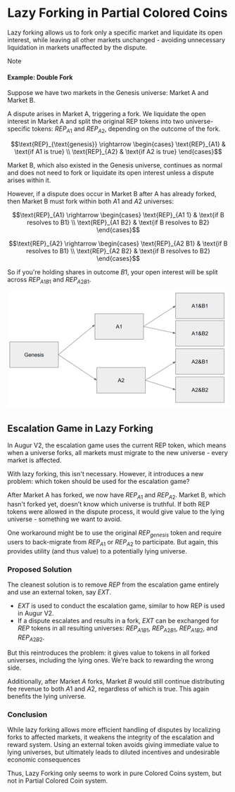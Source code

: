 # Lazy Forking in Partial Colored Coins

Lazy forking allows us to fork only a specific market and liquidate its open interest, while leaving all other markets unchanged - avoiding unnecessary liquidation in markets unaffected by the dispute.

>[!NOTE]
> #### Example: Double Fork
> 
> Suppose we have two markets in the Genesis universe: Market A and Market B.
> 
> A dispute arises in Market A, triggering a fork. We liquidate the open interest in Market A and split the original REP tokens into two universe-specific tokens: $REP_{A1}$ and $REP_{A2}$, depending on the outcome of the fork.
> 
> ```math
> \text{REP}_{\text{genesis}} \rightarrow 
> \begin{cases}
> \text{REP}_{A1} & \text{if A1 is true} \\
> \text{REP}_{A2} & \text{if A2 is true}
> \end{cases}
> ```
> 
> Market B, which also existed in the Genesis universe, continues as normal and does not need to fork or liquidate its open interest unless a dispute arises within it.
> 
> However, if a dispute does occur in Market B after A has already forked, then Market B must fork within both $A1$ and $A2$ universes:
> 
> ```math
> \text{REP}_{A1} \rightarrow 
> \begin{cases}
> \text{REP}_{A1 1} & \text{if B resolves to B1} \\
> \text{REP}_{A1 B2} & \text{if B resolves to B2}
> \end{cases}
> ```
> 
> ```math
> \text{REP}_{A2} \rightarrow 
> \begin{cases}
> \text{REP}_{A2 B1} & \text{if B resolves to B1} \\
> \text{REP}_{A2 B2} & \text{if B resolves to B2}
> \end{cases}
> ```
> 
> So if you're holding shares in outcome $B1$, your open interest will be split across $REP_{A1 B1}$ and $REP_{A2 B1}$.
> 
> ![image](images/lazy_forking.png)
> 

## Escalation Game in Lazy Forking

In Augur V2, the escalation game uses the current REP token, which means when a universe forks, all markets must migrate to the new universe - every market is affected.

With lazy forking, this isn't necessary. However, it introduces a new problem: which token should be used for the escalation game?

After Market A has forked, we now have $REP_{A1}$ and $REP_{A2}$. Market B, which hasn't forked yet, doesn't know which universe is truthful. If both REP tokens were allowed in the dispute process, it would give value to the lying universe - something we want to avoid.

One workaround might be to use the original $REP_{genesis}$ token and require users to back-migrate from $REP_{A1}$ or $REP_{A2}$ to participate. But again, this provides utility (and thus value) to a potentially lying universe.

### Proposed Solution

The cleanest solution is to remove $REP$ from the escalation game entirely and use an external token, say $EXT$.

* $EXT$ is used to conduct the escalation game, similar to how REP is used in Augur V2.
* If a dispute escalates and results in a fork, $EXT$ can be exchanged for $REP$ tokens in all resulting universes: $REP_{A1 B1}$, $REP_{A2 B1}$, $REP_{A1 B2}$, and $REP_{A2 B2}$.

But this reintroduces the problem: it gives value to tokens in all forked universes, including the lying ones. We're back to rewarding the wrong side.

Additionally, after Market $A$ forks, Market $B$ would still continue distributing fee revenue to both $A1$ and $A2$, regardless of which is true. This again benefits the lying universe.

### Conclusion

While lazy forking allows more efficient handling of disputes by localizing forks to affected markets, it weakens the integrity of the escalation and reward system. Using an external token avoids giving immediate value to lying universes, but ultimately leads to diluted incentives and undesirable economic consequences

Thus, Lazy Forking only seems to work in pure Colored Coins system, but not in Partial Colored Coin system.
